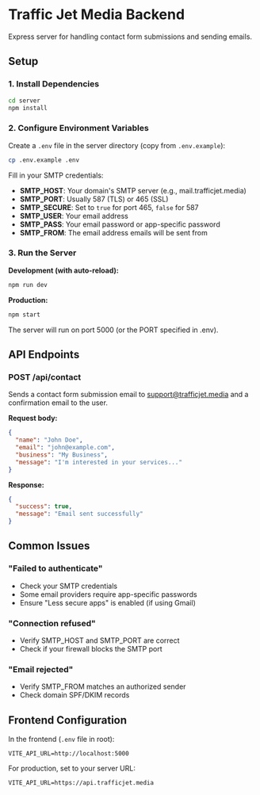 # Traffic Jet Media Backend

Express server for handling contact form submissions and sending emails.

## Setup

### 1. Install Dependencies

```bash
cd server
npm install
```

### 2. Configure Environment Variables

Create a `.env` file in the server directory (copy from `.env.example`):

```bash
cp .env.example .env
```

Fill in your SMTP credentials:
- **SMTP_HOST**: Your domain's SMTP server (e.g., mail.trafficjet.media)
- **SMTP_PORT**: Usually 587 (TLS) or 465 (SSL)
- **SMTP_SECURE**: Set to `true` for port 465, `false` for 587
- **SMTP_USER**: Your email address
- **SMTP_PASS**: Your email password or app-specific password
- **SMTP_FROM**: The email address emails will be sent from

### 3. Run the Server

**Development (with auto-reload):**
```bash
npm run dev
```

**Production:**
```bash
npm start
```

The server will run on port 5000 (or the PORT specified in .env).

## API Endpoints

### POST /api/contact

Sends a contact form submission email to support@trafficjet.media and a confirmation email to the user.

**Request body:**
```json
{
  "name": "John Doe",
  "email": "john@example.com",
  "business": "My Business",
  "message": "I'm interested in your services..."
}
```

**Response:**
```json
{
  "success": true,
  "message": "Email sent successfully"
}
```

## Common Issues

### "Failed to authenticate"
- Check your SMTP credentials
- Some email providers require app-specific passwords
- Ensure "Less secure apps" is enabled (if using Gmail)

### "Connection refused"
- Verify SMTP_HOST and SMTP_PORT are correct
- Check if your firewall blocks the SMTP port

### "Email rejected"
- Verify SMTP_FROM matches an authorized sender
- Check domain SPF/DKIM records

## Frontend Configuration

In the frontend (`.env` file in root):
```
VITE_API_URL=http://localhost:5000
```

For production, set to your server URL:
```
VITE_API_URL=https://api.trafficjet.media
```
